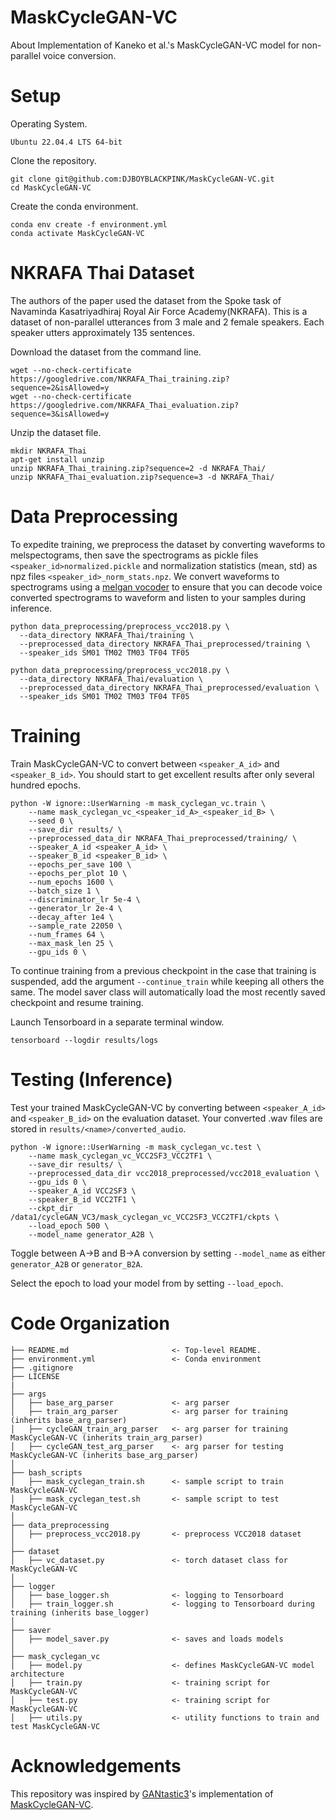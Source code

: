 # MaskCycleGAN-VC
About  Implementation of Kaneko et al.'s MaskCycleGAN-VC model for non-parallel voice conversion.


# Setup

Operating System.

```
Ubuntu 22.04.4 LTS 64-bit
```

Clone the repository.

```
git clone git@github.com:DJBOYBLACKPINK/MaskCycleGAN-VC.git
cd MaskCycleGAN-VC
```

Create the conda environment.
```
conda env create -f environment.yml
conda activate MaskCycleGAN-VC
```

# NKRAFA Thai Dataset

The authors of the paper used the dataset from the Spoke task of Navaminda Kasatriyadhiraj Royal Air Force Academy(NKRAFA). This is a dataset of non-parallel utterances from 3 male and 2 female speakers. Each speaker utters approximately 135 sentences.

Download the dataset from the command line.
```
wget --no-check-certificate https://googledrive.com/NKRAFA_Thai_training.zip?sequence=2&isAllowed=y
wget --no-check-certificate https://googledrive.com/NKRAFA_Thai_evaluation.zip?sequence=3&isAllowed=y
```

Unzip the dataset file.
```
mkdir NKRAFA_Thai
apt-get install unzip
unzip NKRAFA_Thai_training.zip?sequence=2 -d NKRAFA_Thai/
unzip NKRAFA_Thai_evaluation.zip?sequence=3 -d NKRAFA_Thai/
```

# Data Preprocessing

To expedite training, we preprocess the dataset by converting waveforms to melspectograms, then save the spectrograms as pickle files `<speaker_id>normalized.pickle` and normalization statistics (mean, std) as npz files `<speaker_id>_norm_stats.npz`. We convert waveforms to spectrograms using a [melgan vocoder](https://github.com/descriptinc/melgan-neurips) to ensure that you can decode voice converted spectrograms to waveform and listen to your samples during inference.

```
python data_preprocessing/preprocess_vcc2018.py \
  --data_directory NKRAFA_Thai/training \
  --preprocessed_data_directory NKRAFA_Thai_preprocessed/training \
  --speaker_ids SM01 TM02 TM03 TF04 TF05
```

```
python data_preprocessing/preprocess_vcc2018.py \
  --data_directory NKRAFA_Thai/evaluation \
  --preprocessed_data_directory NKRAFA_Thai_preprocessed/evaluation \
  --speaker_ids SM01 TM02 TM03 TF04 TF05
```

# Training

Train MaskCycleGAN-VC to convert between `<speaker_A_id>` and `<speaker_B_id>`. You should start to get excellent results after only several hundred epochs.
```
python -W ignore::UserWarning -m mask_cyclegan_vc.train \
    --name mask_cyclegan_vc_<speaker_id_A>_<speaker_id_B> \
    --seed 0 \
    --save_dir results/ \
    --preprocessed_data_dir NKRAFA_Thai_preprocessed/training/ \
    --speaker_A_id <speaker_A_id> \
    --speaker_B_id <speaker_B_id> \
    --epochs_per_save 100 \
    --epochs_per_plot 10 \
    --num_epochs 1600 \
    --batch_size 1 \
    --discriminator_lr 5e-4 \
    --generator_lr 2e-4 \
    --decay_after 1e4 \
    --sample_rate 22050 \
    --num_frames 64 \
    --max_mask_len 25 \
    --gpu_ids 0 \
```

To continue training from a previous checkpoint in the case that training is suspended, add the argument `--continue_train` while keeping all others the same. The model saver class will automatically load the most recently saved checkpoint and resume training.

Launch Tensorboard in a separate terminal window.
```
tensorboard --logdir results/logs
```

# Testing (Inference)

Test your trained MaskCycleGAN-VC by converting between `<speaker_A_id>` and `<speaker_B_id>` on the evaluation dataset. Your converted .wav files are stored in `results/<name>/converted_audio`.

```
python -W ignore::UserWarning -m mask_cyclegan_vc.test \
    --name mask_cyclegan_vc_VCC2SF3_VCC2TF1 \
    --save_dir results/ \
    --preprocessed_data_dir vcc2018_preprocessed/vcc2018_evaluation \
    --gpu_ids 0 \
    --speaker_A_id VCC2SF3 \
    --speaker_B_id VCC2TF1 \
    --ckpt_dir /data1/cycleGAN_VC3/mask_cyclegan_vc_VCC2SF3_VCC2TF1/ckpts \
    --load_epoch 500 \
    --model_name generator_A2B \
```

Toggle between A->B and B->A conversion by setting `--model_name` as either `generator_A2B` or `generator_B2A`.

Select the epoch to load your model from by setting `--load_epoch`.


# Code Organization
```
├── README.md                       <- Top-level README.
├── environment.yml                 <- Conda environment
├── .gitignore
├── LICENSE
|
├── args
│   ├── base_arg_parser             <- arg parser
│   ├── train_arg_parser            <- arg parser for training (inherits base_arg_parser)
│   ├── cycleGAN_train_arg_parser   <- arg parser for training MaskCycleGAN-VC (inherits train_arg_parser)
│   ├── cycleGAN_test_arg_parser    <- arg parser for testing MaskCycleGAN-VC (inherits base_arg_parser)
│
├── bash_scripts
│   ├── mask_cyclegan_train.sh      <- sample script to train MaskCycleGAN-VC
│   ├── mask_cyclegan_test.sh       <- sample script to test MaskCycleGAN-VC
│
├── data_preprocessing
│   ├── preprocess_vcc2018.py       <- preprocess VCC2018 dataset
│
├── dataset
│   ├── vc_dataset.py               <- torch dataset class for MaskCycleGAN-VC
│
├── logger
│   ├── base_logger.sh              <- logging to Tensorboard
│   ├── train_logger.sh             <- logging to Tensorboard during training (inherits base_logger)
│
├── saver
│   ├── model_saver.py              <- saves and loads models
│
├── mask_cyclegan_vc
│   ├── model.py                    <- defines MaskCycleGAN-VC model architecture
│   ├── train.py                    <- training script for MaskCycleGAN-VC
│   ├── test.py                     <- training script for MaskCycleGAN-VC
│   ├── utils.py                    <- utility functions to train and test MaskCycleGAN-VC

```

# Acknowledgements
This repository was inspired by [GANtastic3](https://github.com/GANtastic3)'s implementation of [MaskCycleGAN-VC](https://github.com/GANtastic3/MaskCycleGAN-VC).
